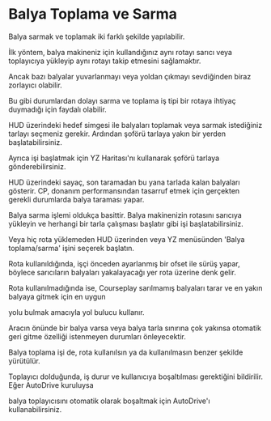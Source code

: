 # Balya Toplama ve Sarma

  
  
Balya sarmak ve toplamak iki farklı şekilde yapılabilir.  
  
İlk yöntem, balya makineniz için kullandığınız aynı rotayı sarıcı veya toplayıcıya yükleyip aynı rotayı takip etmesini sağlamaktır.  
  
Ancak bazı balyalar yuvarlanmayı veya yoldan çıkmayı sevdiğinden biraz zorlayıcı olabilir.  
  
Bu gibi durumlardan dolayı sarma ve toplama iş tipi bir rotaya ihtiyaç duymadığı için faydalı olabilir.  
  
HUD üzerindeki hedef simgesi ile balyaları toplamak veya sarmak istediğiniz tarlayı seçmeniz gerekir. Ardından şoförü tarlaya yakın bir yerden başlatabilirsiniz.  
  
Ayrıca işi başlatmak için YZ Haritası'nı kullanarak şoförü tarlaya gönderebilirsiniz.  
  
HUD üzerindeki sayaç, son taramadan bu yana tarlada kalan balyaları gösterir. CP, donanım performansından tasarruf etmek için gerçekten gerekli durumlarda balya taraması yapar.  
  


  
  
Balya sarma işlemi oldukça basittir. Balya makinenizin rotasını sarıcıya yükleyin ve herhangi bir tarla çalışması başlatır gibi işi başlatabilirsiniz.   
  
Veya hiç rota yüklemeden HUD üzerinden veya YZ menüsünden 'Balya toplama/sarma' işini seçerek başlatın.  
  


  
  
Rota kullanıldığında, işçi önceden ayarlanmış bir ofset ile sürüş yapar, böylece sarıcıların balyaları yakalayacağı yer rota üzerine denk gelir.  
  
Rota kullanılmadığında ise, Courseplay sarılmamış balyaları tarar ve en yakın balyaya gitmek için en uygun  
  
yolu bulmak amacıyla yol bulucu kullanır.   
  
Aracın önünde bir balya varsa veya balya tarla sınırına çok yakınsa otomatik geri gitme özelliği istenmeyen durumları önleyecektir.  
  


  
  
Balya toplama işi de, rota kullanılsın ya da kullanılmasın benzer şekilde yürütülür.  
  
Toplayıcı dolduğunda, iş durur ve kullanıcıya boşaltılması gerektiğini bildirilir. Eğer AutoDrive kuruluysa  
  
balya toplayıcısını otomatik olarak boşaltmak için AutoDrive'ı kullanabilirsiniz.  
  


